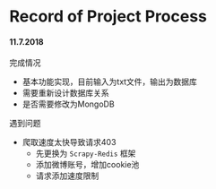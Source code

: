 # Record of Project Process
#### 11.7.2018  
完成情况    
- 基本功能实现，目前输入为txt文件，输出为数据库  
- 需要重新设计数据库关系  
- 是否需要修改为MongoDB    

遇到问题  
- 爬取速度太快导致请求403 
    - 先更换为 `Scrapy-Redis` 框架  
    - 添加微博账号，增加cookie池
    - 请求添加速度限制
